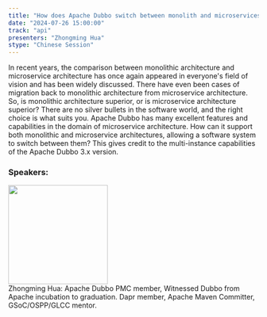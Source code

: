 ```yaml
---
title: "How does Apache Dubbo switch between monolith and microservices"
date: "2024-07-26 15:00:00" 
track: "api"
presenters: "Zhongming Hua"
stype: "Chinese Session"
---
```

In recent years, the comparison between monolithic architecture and microservice architecture has once again appeared in everyone's field of vision and has been widely discussed. There have even been cases of migration back to monolithic architecture from microservice architecture. So, is monolithic architecture superior, or is microservice architecture superior? There are no silver bullets in the software world, and the right choice is what suits you.
Apache Dubbo has many excellent features and capabilities in the domain of microservice architecture. How can it support both monolithic and microservice architectures, allowing a software system to switch between them? This gives credit to the multi-instance capabilities of the Apache Dubbo 3.x version.
 
 ### Speakers: 
 <img src="https://sessionize.com/image/f10a-400o400o1-JVrRqmrebLgCk8w1iLzFdH.jpg" width="200" /><br>Zhongming Hua: Apache Dubbo PMC member, Witnessed Dubbo from Apache incubation to graduation. Dapr member,  Apache Maven Committer, GSoC/OSPP/GLCC mentor.
 <br><br>